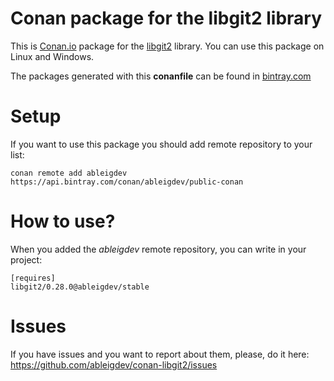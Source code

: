 # Conan package for the libgit2 library
This is [Conan.io](https://conan.io) package for the [libgit2](https://libgit2.org) library.
You can use this package on Linux and Windows.

The packages generated with this **conanfile** can be found in [bintray.com](https://bintray.com/ableigdev/public-conan/libgit2%3Aableigdev)

# Setup
If you want to use this package you should add remote repository to your list:

    conan remote add ableigdev https://api.bintray.com/conan/ableigdev/public-conan

# How to use?
When you added the _ableigdev_ remote repository, you can write in your project:

    [requires]
    libgit2/0.28.0@ableigdev/stable

# Issues
If you have issues and you want to report about them, please, do it here:
https://github.com/ableigdev/conan-libgit2/issues